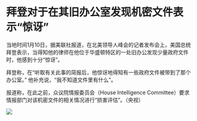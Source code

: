 # 拜登对于在其旧办公室发现机密文件表示“惊讶”

当地时间1月10日，据美联社报道，在北美领导人峰会的记者发布会上，美国总统拜登表示，当得知他的律师在他位于华盛顿特区的一处旧办公发现少量政府文件时，他感到十分“惊讶”。

拜登称，在“听取有关此事的简报后，他惊讶地得知有一些政府文件被带到了那个办公室。” 他补充说，“我不知道文件里有什么”。

报道称，在此之前，众议院情报委员会（House Intelligence Committee）要求情报部门对该机密文件的相关情况进行“损害评估”。（央视）

![](https://inews.gtimg.com/newsapp_bt/0/15084544131/1000)

